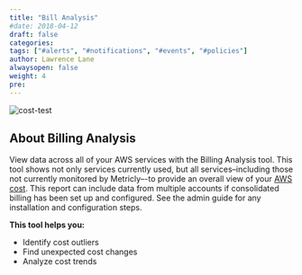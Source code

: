 ```yaml
---
title: "Bill Analysis"
#date: 2018-04-12
draft: false
categories:
tags: ["#alerts", "#notifications", "#events", "#policies"]
author: Lawrence Lane
alwaysopen: false
weight: 4
pre:
---
```

![cost-test](/images/_index/cost-test.png)

## About Billing Analysis

View data across all of your AWS services with the Billing Analysis tool. This tool shows not only services currently used, but all services–including those not currently monitored by Metricly–-to provide an overall view of your [AWS cost](https://www.metricly.com/aws-cost-tool/). This report can include data from multiple accounts if consolidated billing has been set up and configured. See the admin guide for any installation and configuration steps.

**This tool helps you:**

- Identify cost outliers
- Find unexpected cost changes
- Analyze cost trends
